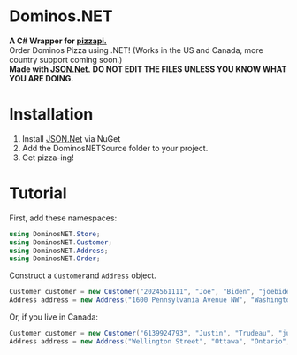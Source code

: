 # Dominos.NET
**A C# Wrapper for [pizzapi.](https://github.com/ggrammar/pizzapi)**<br>
Order Dominos Pizza using .NET! (Works in the US and Canada, more country support coming soon.)<br>
**Made with [JSON.Net.](https://www.newtonsoft.com/json)**
**DO NOT EDIT THE FILES UNLESS YOU KNOW WHAT YOU ARE DOING.**

# Installation
1. Install [JSON.Net](https://www.newtonsoft.com/json) via NuGet
2. Add the DominosNETSource folder to your project.
3. Get pizza-ing!

# Tutorial

First, add these namespaces:
  ```cs
using DominosNET.Store;
using DominosNET.Customer;
using DominosNET.Address;
using DominosNET.Order;
```
Construct a `Customer`and `Address` object.
```cs
Customer customer = new Customer("2024561111", "Joe", "Biden", "joebiden@yourmom.com");
Address address = new Address("1600 Pennsylvania Avenue NW", "Washington", "DC", "20500", "us", ServiceType.Delivery);
```
Or, if you live in Canada:
```cs
Customer customer = new Customer("6139924793", "Justin", "Trudeau", "justintrudeau@yourmom.com");
Address address = new Address("Wellington Street", "Ottawa", "Ontario", "K1A0A9", "ca", ServiceType.Delivery);
```

